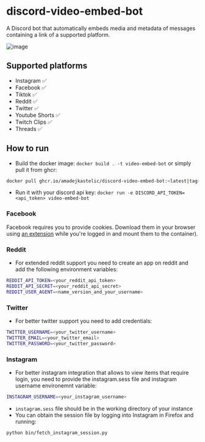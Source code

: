 # discord-video-embed-bot
A Discord bot that automatically embeds media and metadata of messages containing a link of a supported platform.

![image](https://github.com/amadejkastelic/discord-video-embed-bot/assets/26391003/bada7a36-db0d-44ba-89ee-afe4f79ad7d3)


## Supported platforms
- Instagram ✅
- Facebook ✅
- Tiktok ✅
- Reddit ✅
- Twitter ✅
- Youtube Shorts ✅
- Twitch Clips ✅
- Threads ✅

## How to run
- Build the docker image: `docker build . -t video-embed-bot` or simply pull it from ghcr:
```bash
docker pull ghcr.io/amadejkastelic/discord-video-embed-bot:<latest|tag>
```
- Run it with your discord api key: `docker run -e DISCORD_API_TOKEN=<api_token> video-embed-bot`

### Facebook
Facebook requires you to provide cookies. Download them in your browser using [an extension](https://chrome.google.com/webstore/detail/get-cookiestxt-locally/cclelndahbckbenkjhflpdbgdldlbecc) while you're logged in and mount them to the container).

### Reddit
- For extended reddit support you need to create an app on reddit and add the following environment variables:
```bash
REDDIT_API_TOKEN=<your_reddit_api_token>
REDDIT_API_SECRET=<your_reddit_api_secret>
REDDIT_USER_AGENT=<name_version_and_your_username>
```

### Twitter
- For better twitter support you need to add credentials:
```bash
TWITTER_USERNAME=<your_twitter_username>
TWITTER_EMAIL=<your_twitter_email>
TWITTER_PASSWORD=<your_twitter_password>
```

### Instagram
- For better instagram integration that allows to view items that require login, you need to provide the instagram.sess file and instagram username environemnt variable:
```bash
INSTAGRAM_USERNAME=<your_instagram_username>
```
- `instagram.sess` file should be in the working directory of your instance
- You can obtain the session file by logging into Instagram in Firefox and running:
```bash
python bin/fetch_instagram_session.py
```
